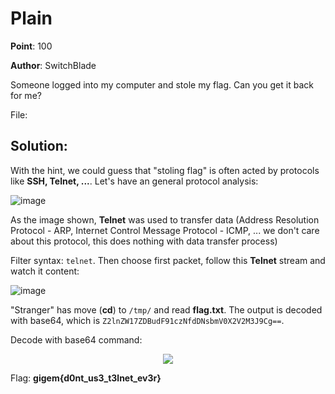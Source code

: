 # Plain

**Point**: 100

**Author**: SwitchBlade

Someone logged into my computer and stole my flag. Can you get it back for me?

File: []()

## Solution:

With the hint, we could guess that "stoling flag" is often acted by protocols like **SSH, Telnet, ...**. Let's have an general protocol analysis: 

![image](https://user-images.githubusercontent.com/48288606/163670305-233bf82f-b794-4111-b0f7-778fcbf805f7.png)

As the image shown, **Telnet** was used to transfer data (Address Resolution Protocol - ARP, Internet Control Message Protocol - ICMP, ... we don't care about this protocol, this does nothing with data transfer process) 

Filter syntax: `telnet`. Then choose first packet, follow this **Telnet** stream and watch it content:

![image](https://user-images.githubusercontent.com/48288606/163670479-abdeb673-18ea-4483-8a8f-6639663c79e9.png)

"Stranger" has move (**cd**) to `/tmp/` and read **flag.txt**. The output is decoded with base64, which is `Z2lnZW17ZDBudF91czNfdDNsbmV0X2V2M3J9Cg==`. 

Decode with base64 command:

<p align="center"> <img src="https://user-images.githubusercontent.com/48288606/163670608-55622597-0601-468f-9065-81ec57368b1c.png"></p>

Flag: **gigem{d0nt_us3_t3lnet_ev3r}**
